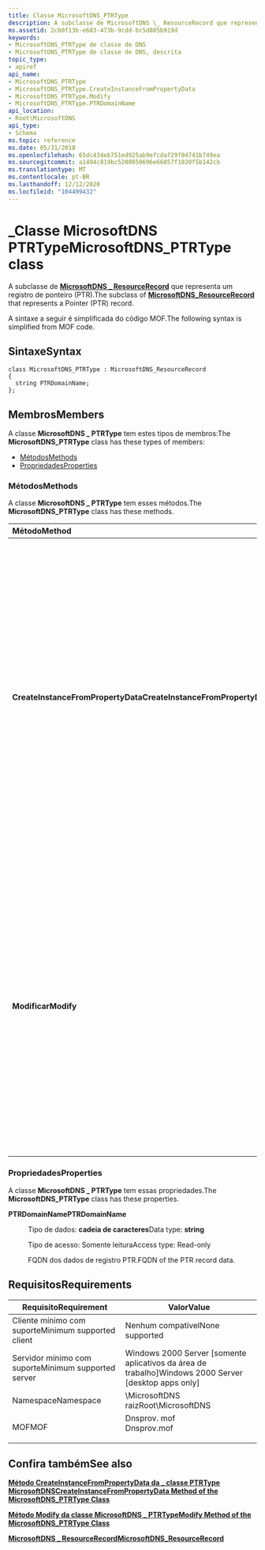 ```yaml
---
title: Classe MicrosoftDNS_PTRType
description: A subclasse de MicrosoftDNS \_ ResourceRecord que representa um registro de ponteiro (PTR).
ms.assetid: 2cb0f13b-e683-473b-9cdd-bc5d805b919d
keywords:
- MicrosoftDNS_PTRType de classe de DNS
- MicrosoftDNS_PTRType de classe de DNS, descrita
topic_type:
- apiref
api_name:
- MicrosoftDNS_PTRType
- MicrosoftDNS_PTRType.CreateInstanceFromPropertyData
- MicrosoftDNS_PTRType.Modify
- MicrosoftDNS_PTRType.PTRDomainName
api_location:
- Root\MicrosoftDNS
api_type:
- Schema
ms.topic: reference
ms.date: 05/31/2018
ms.openlocfilehash: 65dc434eb751ed925ab9efcdaf29f04741b749ea
ms.sourcegitcommit: a1494c819bc5200050696e66057f1020f5b142cb
ms.translationtype: MT
ms.contentlocale: pt-BR
ms.lasthandoff: 12/12/2020
ms.locfileid: "104499432"
---
```

# <a name="microsoftdns_ptrtype-class"></a><span data-ttu-id="3ed73-105">\_Classe MicrosoftDNS PTRType</span><span class="sxs-lookup"><span data-stu-id="3ed73-105">MicrosoftDNS\_PTRType class</span></span>

<span data-ttu-id="3ed73-106">A subclasse de [**MicrosoftDNS \_ ResourceRecord**](microsoftdns-resourcerecord.md) que representa um registro de ponteiro (PTR).</span><span class="sxs-lookup"><span data-stu-id="3ed73-106">The subclass of [**MicrosoftDNS\_ResourceRecord**](microsoftdns-resourcerecord.md) that represents a Pointer (PTR) record.</span></span>

<span data-ttu-id="3ed73-107">A sintaxe a seguir é simplificada do código MOF.</span><span class="sxs-lookup"><span data-stu-id="3ed73-107">The following syntax is simplified from MOF code.</span></span>

## <a name="syntax"></a><span data-ttu-id="3ed73-108">Sintaxe</span><span class="sxs-lookup"><span data-stu-id="3ed73-108">Syntax</span></span>

``` syntax
class MicrosoftDNS_PTRType : MicrosoftDNS_ResourceRecord
{
  string PTRDomainName;
};
```

## <a name="members"></a><span data-ttu-id="3ed73-109">Membros</span><span class="sxs-lookup"><span data-stu-id="3ed73-109">Members</span></span>

<span data-ttu-id="3ed73-110">A classe **MicrosoftDNS \_ PTRType** tem estes tipos de membros:</span><span class="sxs-lookup"><span data-stu-id="3ed73-110">The **MicrosoftDNS\_PTRType** class has these types of members:</span></span>

-   [<span data-ttu-id="3ed73-111">Métodos</span><span class="sxs-lookup"><span data-stu-id="3ed73-111">Methods</span></span>](#methods)
-   [<span data-ttu-id="3ed73-112">Propriedades</span><span class="sxs-lookup"><span data-stu-id="3ed73-112">Properties</span></span>](#properties)

### <a name="methods"></a><span data-ttu-id="3ed73-113">Métodos</span><span class="sxs-lookup"><span data-stu-id="3ed73-113">Methods</span></span>

<span data-ttu-id="3ed73-114">A classe **MicrosoftDNS \_ PTRType** tem esses métodos.</span><span class="sxs-lookup"><span data-stu-id="3ed73-114">The **MicrosoftDNS\_PTRType** class has these methods.</span></span>



| <span data-ttu-id="3ed73-115">Método</span><span class="sxs-lookup"><span data-stu-id="3ed73-115">Method</span></span>                             | <span data-ttu-id="3ed73-116">Descrição</span><span class="sxs-lookup"><span data-stu-id="3ed73-116">Description</span></span>                                                                                                                                                                                                                                                                                                                                           |
|:-----------------------------------|:------------------------------------------------------------------------------------------------------------------------------------------------------------------------------------------------------------------------------------------------------------------------------------------------------------------------------------------------------|
| <span data-ttu-id="3ed73-117">**CreateInstanceFromPropertyData**</span><span class="sxs-lookup"><span data-stu-id="3ed73-117">**CreateInstanceFromPropertyData**</span></span> | <span data-ttu-id="3ed73-118">Cria uma instância de um registro de recurso PTR de DNS com base nos dados dos parâmetros de entrada do método: o nome do servidor DNS do registro, o nome do contêiner, o nome do proprietário, a classe (padrão = IN), o valor de vida útil e o FQDN do registro PTR.</span><span class="sxs-lookup"><span data-stu-id="3ed73-118">Instantiates a DNS PTR Resource Record based on the data in the method's input parameters: the record's DNS Server Name, Container Name, Owner Name, class (default = IN), time-to-live value and the FQDN of the PTR record.</span></span> <span data-ttu-id="3ed73-119">Ele retorna uma referência ao novo objeto como um parâmetro de saída.</span><span class="sxs-lookup"><span data-stu-id="3ed73-119">It returns a reference to the new object as an output parameter.</span></span> <br/> <span data-ttu-id="3ed73-120">Qualificadores: implementados, estáticos</span><span class="sxs-lookup"><span data-stu-id="3ed73-120">Qualifiers: Implemented, static</span></span><br/> |
| <span data-ttu-id="3ed73-121">**Modificar**</span><span class="sxs-lookup"><span data-stu-id="3ed73-121">**Modify**</span></span>                         | <span data-ttu-id="3ed73-122">Atualiza o TTL e o nome de domínio PTR para os valores especificados como os parâmetros de entrada deste método.</span><span class="sxs-lookup"><span data-stu-id="3ed73-122">Updates the TTL and PTR Domain Name to the values specified as the input parameters of this method.</span></span> <span data-ttu-id="3ed73-123">Se um novo valor para um parâmetro não for especificado, o valor atual do parâmetro não será alterado.</span><span class="sxs-lookup"><span data-stu-id="3ed73-123">If a new value for a parameter is not specified, the current value for the parameter is not changed.</span></span> <span data-ttu-id="3ed73-124">O método retorna uma referência ao objeto modificado como um parâmetro de saída.</span><span class="sxs-lookup"><span data-stu-id="3ed73-124">The method returns a reference to the modified object as an output parameter.</span></span> <br/> <span data-ttu-id="3ed73-125">Qualificadores: implementados</span><span class="sxs-lookup"><span data-stu-id="3ed73-125">Qualifiers: Implemented</span></span><br/>                 |



 

### <a name="properties"></a><span data-ttu-id="3ed73-126">Propriedades</span><span class="sxs-lookup"><span data-stu-id="3ed73-126">Properties</span></span>

<span data-ttu-id="3ed73-127">A classe **MicrosoftDNS \_ PTRType** tem essas propriedades.</span><span class="sxs-lookup"><span data-stu-id="3ed73-127">The **MicrosoftDNS\_PTRType** class has these properties.</span></span>

<dl> <dt>

<span data-ttu-id="3ed73-128">**PTRDomainName**</span><span class="sxs-lookup"><span data-stu-id="3ed73-128">**PTRDomainName**</span></span>
</dt> <dd> <dl> <dt>

<span data-ttu-id="3ed73-129">Tipo de dados: **cadeia de caracteres**</span><span class="sxs-lookup"><span data-stu-id="3ed73-129">Data type: **string**</span></span>
</dt> <dt>

<span data-ttu-id="3ed73-130">Tipo de acesso: Somente leitura</span><span class="sxs-lookup"><span data-stu-id="3ed73-130">Access type: Read-only</span></span>
</dt> </dl>

<span data-ttu-id="3ed73-131">FQDN dos dados de registro PTR.</span><span class="sxs-lookup"><span data-stu-id="3ed73-131">FQDN of the PTR record data.</span></span>

</dd> </dl>

## <a name="requirements"></a><span data-ttu-id="3ed73-132">Requisitos</span><span class="sxs-lookup"><span data-stu-id="3ed73-132">Requirements</span></span>



| <span data-ttu-id="3ed73-133">Requisito</span><span class="sxs-lookup"><span data-stu-id="3ed73-133">Requirement</span></span> | <span data-ttu-id="3ed73-134">Valor</span><span class="sxs-lookup"><span data-stu-id="3ed73-134">Value</span></span> |
|-------------------------------------|----------------------------------------------------------------------------------------|
| <span data-ttu-id="3ed73-135">Cliente mínimo com suporte</span><span class="sxs-lookup"><span data-stu-id="3ed73-135">Minimum supported client</span></span><br/> | <span data-ttu-id="3ed73-136">Nenhum compatível</span><span class="sxs-lookup"><span data-stu-id="3ed73-136">None supported</span></span><br/>                                                              |
| <span data-ttu-id="3ed73-137">Servidor mínimo com suporte</span><span class="sxs-lookup"><span data-stu-id="3ed73-137">Minimum supported server</span></span><br/> | <span data-ttu-id="3ed73-138">Windows 2000 Server \[somente aplicativos da área de trabalho\]</span><span class="sxs-lookup"><span data-stu-id="3ed73-138">Windows 2000 Server \[desktop apps only\]</span></span><br/>                                   |
| <span data-ttu-id="3ed73-139">Namespace</span><span class="sxs-lookup"><span data-stu-id="3ed73-139">Namespace</span></span><br/>                | <span data-ttu-id="3ed73-140">\\MicrosoftDNS raiz</span><span class="sxs-lookup"><span data-stu-id="3ed73-140">Root\\MicrosoftDNS</span></span><br/>                                                          |
| <span data-ttu-id="3ed73-141">MOF</span><span class="sxs-lookup"><span data-stu-id="3ed73-141">MOF</span></span><br/>                      | <dl> <span data-ttu-id="3ed73-142"><dt>Dnsprov. mof</dt></span><span class="sxs-lookup"><span data-stu-id="3ed73-142"><dt>Dnsprov.mof</dt></span></span> </dl> |



## <a name="see-also"></a><span data-ttu-id="3ed73-143">Confira também</span><span class="sxs-lookup"><span data-stu-id="3ed73-143">See also</span></span>

<dl> <dt>

[<span data-ttu-id="3ed73-144">**Método CreateInstanceFromPropertyData da \_ classe PTRType MicrosoftDNS**</span><span class="sxs-lookup"><span data-stu-id="3ed73-144">**CreateInstanceFromPropertyData Method of the MicrosoftDNS\_PTRType Class**</span></span>](microsoftdns-ptrtype-createinstancefrompropertydata.md)
</dt> <dt>

[<span data-ttu-id="3ed73-145">**Método Modify da classe MicrosoftDNS \_ PTRType**</span><span class="sxs-lookup"><span data-stu-id="3ed73-145">**Modify Method of the MicrosoftDNS\_PTRType Class**</span></span>](microsoftdns-ptrtype-modify.md)
</dt> <dt>

[<span data-ttu-id="3ed73-146">**MicrosoftDNS \_ ResourceRecord**</span><span class="sxs-lookup"><span data-stu-id="3ed73-146">**MicrosoftDNS\_ResourceRecord**</span></span>](microsoftdns-resourcerecord.md)
</dt> </dl>

 

 





